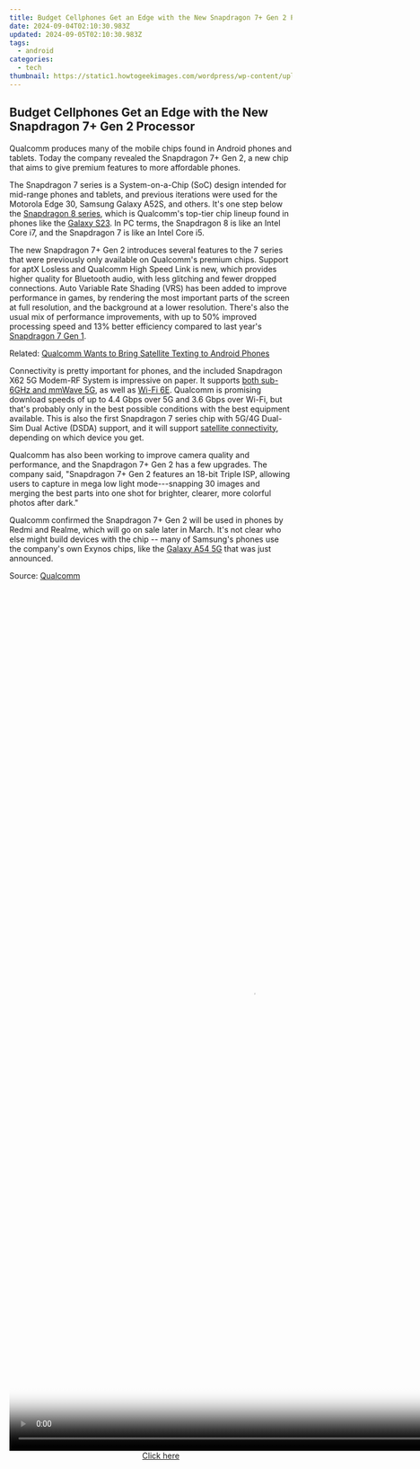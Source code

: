 ```yaml
---
title: Budget Cellphones Get an Edge with the New Snapdragon 7+ Gen 2 Processor
date: 2024-09-04T02:10:30.983Z
updated: 2024-09-05T02:10:30.983Z
tags:
  - android
categories:
  - tech
thumbnail: https://static1.howtogeekimages.com/wordpress/wp-content/uploads/2023/03/snapdragon.jpg
---
```


## Budget Cellphones Get an Edge with the New Snapdragon 7+ Gen 2 Processor

Qualcomm produces many of the mobile chips found in Android phones and tablets. Today the company revealed the Snapdragon 7+ Gen 2, a new chip that aims to give premium features to more affordable phones.

 The Snapdragon 7 series is a System-on-a-Chip (SoC) design intended for mid-range phones and tablets, and previous iterations were used for the Motorola Edge 30, Samsung Galaxy A52S, and others. It's one step below the [Snapdragon 8 series](https://visual-screen-recording.techidaily.com/new-your-essential-list-of-free-high-quality-online-meeting-software-for-2024/), which is Qualcomm's top-tier chip lineup found in phones like the [Galaxy S23](https://fox-cloud.techidaily.com/the-brainpower-of-moto-z2-detailed-insights-for-2024/). In PC terms, the Snapdragon 8 is like an Intel Core i7, and the Snapdragon 7 is like an Intel Core i5.

 The new Snapdragon 7+ Gen 2 introduces several features to the 7 series that were previously only available on Qualcomm's premium chips. Support for aptX Losless and Qualcomm High Speed Link is new, which provides higher quality for Bluetooth audio, with less glitching and fewer dropped connections. Auto Variable Rate Shading (VRS) has been added to improve performance in games, by rendering the most important parts of the screen at full resolution, and the background at a lower resolution. There's also the usual mix of performance improvements, with up to 50% improved processing speed and 13% better efficiency compared to last year's [Snapdragon 7 Gen 1](https://extra-guidance.techidaily.com/updated-storytelling-methodologies-for-the-documentarian/).

Related: [Qualcomm Wants to Bring Satellite Texting to Android Phones](https://extra-information.techidaily.com/2024-approved-advancing-training-with-vr-systems/) 

 Connectivity is pretty important for phones, and the included Snapdragon X62 5G Modem-RF System is impressive on paper. It supports [both sub-6GHz and mmWave 5G](https://eaxpv-info.techidaily.com/new-flip-to-fun-converting-youtube-videos-to-playful-download-free-gifs-for-2024/), as well as [Wi-Fi 6E](https://youtube-sure.techidaily.com/024-approved-the-top-20-gags-and-laughter-on-youtube-for-downtime-delight/). Qualcomm is promising download speeds of up to 4.4 Gbps over 5G and 3.6 Gbps over Wi-Fi, but that's probably only in the best possible conditions with the best equipment available. This is also the first Snapdragon 7 series chip with 5G/4G Dual-Sim Dual Active (DSDA) support, and it will support [satellite connectivity](https://extra-information.techidaily.com/2024-approved-advancing-training-with-vr-systems/), depending on which device you get.

 Qualcomm has also been working to improve camera quality and performance, and the Snapdragon 7+ Gen 2 has a few upgrades. The company said, "Snapdragon 7+ Gen 2 features an 18-bit Triple ISP, allowing users to capture in mega low light mode---snapping 30 images and merging the best parts into one shot for brighter, clearer, more colorful photos after dark."

 Qualcomm confirmed the Snapdragon 7+ Gen 2 will be used in phones by Redmi and Realme, which will go on sale later in March. It's not clear who else might build devices with the chip -- many of Samsung's phones use the company's own Exynos chips, like the [Galaxy A54 5G](https://fox-that.techidaily.com/troubleshooting-a-non-responsive-iphone-display-a-step-by-step-guide/) that was just announced.

 Source: [Qualcomm](https://www.qualcomm.com/news/releases/2023/03/qualcomm-unveils-game-changing-snapdragon-7-series-mobile-platfo)

<ins class="adsbygoogle"
     style="display:block"
     data-ad-format="autorelaxed"
     data-ad-client="ca-pub-7571918770474297"
     data-ad-slot="1223367746"></ins>



<ins class="adsbygoogle"
     style="display:block"
     data-ad-client="ca-pub-7571918770474297"
     data-ad-slot="8358498916"
     data-ad-format="auto"
     data-full-width-responsive="true"></ins>



<!-- affiliate ads begin -->
<span id="2135472">
					<video width="864" height="1536" style="cursor:pointer"
           poster="//a.impactradius-go.com/display-clicktoplayimage/2135472.png"
           onclick="if(!this.playClicked){this.play();this.setAttribute('controls',true);this.playClicked=true;}">
	   <source src="//a.impactradius-go.com/display-ad/18498-2135472">
	   <img src="//a.impactradius-go.com/display-clicktoplayimage/2135472.png" style="border: none; height: 100%; width: 100%; object-fit: contain">
	</video>
	<div style="width:540px;text-align:center"><a href="javascript:window.open(decodeURIComponent('https%3A%2F%2Funicoeye.pxf.io%2Fc%2F5597632%2F2135472%2F18498'), '_blank');void(0);">Click here</a></div>
</span>
<img height="0" width="0" src="https://imp.pxf.io/i/5597632/2135472/18498" style="position:absolute;visibility:hidden;" border="0" />
<!-- affiliate ads end -->